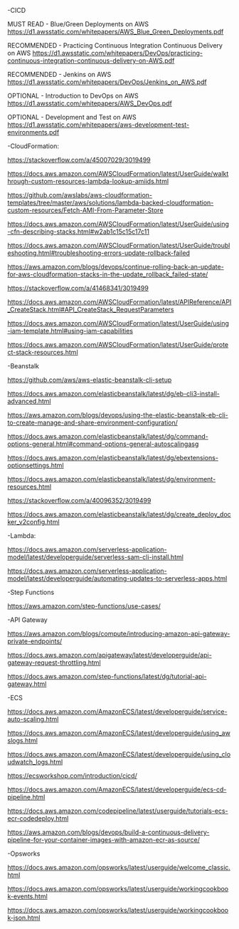 
<!---
liuhory/liuhory is a ✨ special ✨ repository because its `README.md` (this file) appears on your GitHub profile.
AWS reading list
--->




-CICD

MUST READ - Blue/Green Deployments on AWS
https://d1.awsstatic.com/whitepapers/AWS_Blue_Green_Deployments.pdf

RECOMMENDED - Practicing Continuous Integration Continuous Delivery on AWS
https://d1.awsstatic.com/whitepapers/DevOps/practicing-continuous-integration-continuous-delivery-on-AWS.pdf

RECOMMENDED - Jenkins on AWS
https://d1.awsstatic.com/whitepapers/DevOps/Jenkins_on_AWS.pdf

OPTIONAL - Introduction to DevOps on AWS
https://d1.awsstatic.com/whitepapers/AWS_DevOps.pdf

OPTIONAL - Development and Test on AWS
https://d1.awsstatic.com/whitepapers/aws-development-test-environments.pdf


-CloudFormation:

https://stackoverflow.com/a/45007029/3019499

https://docs.aws.amazon.com/AWSCloudFormation/latest/UserGuide/walkthrough-custom-resources-lambda-lookup-amiids.html

https://github.com/awslabs/aws-cloudformation-templates/tree/master/aws/solutions/lambda-backed-cloudformation-custom-resources/Fetch-AMI-From-Parameter-Store

https://docs.aws.amazon.com/AWSCloudFormation/latest/UserGuide/using-cfn-describing-stacks.html#w2ab1c15c15c17c11

https://docs.aws.amazon.com/AWSCloudFormation/latest/UserGuide/troubleshooting.html#troubleshooting-errors-update-rollback-failed

https://aws.amazon.com/blogs/devops/continue-rolling-back-an-update-for-aws-cloudformation-stacks-in-the-update_rollback_failed-state/

https://stackoverflow.com/a/41468341/3019499

https://docs.aws.amazon.com/AWSCloudFormation/latest/APIReference/API_CreateStack.html#API_CreateStack_RequestParameters

https://docs.aws.amazon.com/AWSCloudFormation/latest/UserGuide/using-iam-template.html#using-iam-capabilities

https://docs.aws.amazon.com/AWSCloudFormation/latest/UserGuide/protect-stack-resources.html

-Beanstalk

https://github.com/aws/aws-elastic-beanstalk-cli-setup

https://docs.aws.amazon.com/elasticbeanstalk/latest/dg/eb-cli3-install-advanced.html

https://aws.amazon.com/blogs/devops/using-the-elastic-beanstalk-eb-cli-to-create-manage-and-share-environment-configuration/

https://docs.aws.amazon.com/elasticbeanstalk/latest/dg/command-options-general.html#command-options-general-autoscalingasg

https://docs.aws.amazon.com/elasticbeanstalk/latest/dg/ebextensions-optionsettings.html

https://docs.aws.amazon.com/elasticbeanstalk/latest/dg/environment-resources.html

https://stackoverflow.com/a/40096352/3019499

https://docs.aws.amazon.com/elasticbeanstalk/latest/dg/create_deploy_docker_v2config.html

-Lambda:

https://docs.aws.amazon.com/serverless-application-model/latest/developerguide/serverless-sam-cli-install.html

https://docs.aws.amazon.com/serverless-application-model/latest/developerguide/automating-updates-to-serverless-apps.html

-Step Functions

https://aws.amazon.com/step-functions/use-cases/

-API Gateway

https://aws.amazon.com/blogs/compute/introducing-amazon-api-gateway-private-endpoints/

https://docs.aws.amazon.com/apigateway/latest/developerguide/api-gateway-request-throttling.html

https://docs.aws.amazon.com/step-functions/latest/dg/tutorial-api-gateway.html



-ECS

https://docs.aws.amazon.com/AmazonECS/latest/developerguide/service-auto-scaling.html

https://docs.aws.amazon.com/AmazonECS/latest/developerguide/using_awslogs.html

https://docs.aws.amazon.com/AmazonECS/latest/developerguide/using_cloudwatch_logs.html

https://ecsworkshop.com/introduction/cicd/

https://docs.aws.amazon.com/AmazonECS/latest/developerguide/ecs-cd-pipeline.html

https://docs.aws.amazon.com/codepipeline/latest/userguide/tutorials-ecs-ecr-codedeploy.html

https://aws.amazon.com/blogs/devops/build-a-continuous-delivery-pipeline-for-your-container-images-with-amazon-ecr-as-source/



-Opsworks

https://docs.aws.amazon.com/opsworks/latest/userguide/welcome_classic.html

https://docs.aws.amazon.com/opsworks/latest/userguide/workingcookbook-events.html

https://docs.aws.amazon.com/opsworks/latest/userguide/workingcookbook-json.html

